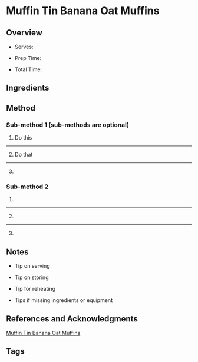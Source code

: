 # Muffin Tin Banana Oat Muffins

## Overview

- Serves:

- Prep Time:

- Total Time:

## Ingredients



## Method

### Sub-method 1 (sub-methods are optional)

1. Do this
---
2. Do that
---
3.

### Sub-method 2

1.
---
2.
---
3.

## Notes

- Tip on serving

- Tip on storing

- Tip for reheating

- Tips if missing ingredients or equipment

## References and Acknowledgments

[Muffin Tin Banana Oat Muffins](https://tasty.co/recipe/muffin-tin-banana-oat-muffins)

## Tags


